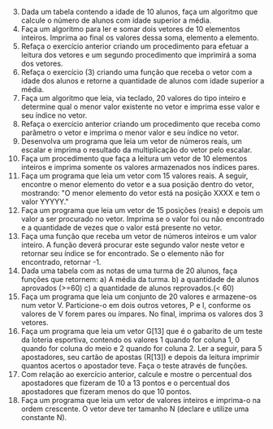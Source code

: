 3. Dada um tabela contendo a idade de 10 alunos,
   faça um algoritmo que calcule o número de alunos
   com idade superior a média.
4. Faça um algoritmo para ler e somar dois vetores
   de 10 elementos inteiros. Imprima ao final os valores
   dessa soma, elemento a elemento.
5. Refaça o exercício anterior criando um
   procedimento para efetuar a leitura dos vetores e um
   segundo procedimento que imprimirá a soma dos
   vetores.
6. Refaça o exercício (3) criando uma função que
   receba o vetor com a idade dos alunos e retorne a
   quantidade de alunos com idade superior a média.
7. Faça um algoritmo que leia, via teclado, 20
   valores do tipo inteiro e determine qual o menor
   valor existente no vetor e imprima esse valor e seu
   índice no vetor.
8. Refaça o exercício anterior criando um
   procedimento que receba como parâmetro o vetor e
   imprima o menor valor e seu índice no vetor.
9. Desenvolva um programa que leia um vetor de números
   reais, um escalar e imprima o resultado da multiplicação do
   vetor pelo escalar.
10. Faça um procedimento que faça a leitura um vetor de 10
    elementos inteiros e imprima somente os valores
    armazenados nos índices pares.
11. Faça um programa que leia um vetor com 15 valores reais.
    A seguir, encontre o menor elemento do vetor e a sua
    posição dentro do vetor, mostrando: "O menor elemento do
    vetor está na posição XXXX e tem o valor YYYYY."
12. Faça um programa que leia um vetor de 15 posições
    (reais) e depois um valor a ser procurado no vetor. Imprima
    se o valor foi ou não encontrado e a quantidade de vezes que
    o valor está presente no vetor.
13. Faça uma função que receba um vetor de números
    inteiros e um valor inteiro. A função deverá procurar este
    segundo valor neste vetor e retornar seu índice se for
    encontrado. Se o elemento não for encontrado, retornar -1.
14. Dada uma tabela com as notas de uma turma de 20
    alunos, faça funções que retornem:
    a) A média da turma.
    b) a quantidade de alunos aprovados (>=60)
    c) a quantidade de alunos reprovados.(< 60)
15. Faça um programa que leia um conjunto de 20 valores e
    armazene-os num vetor V. Particione-o em dois outros
    vetores, P e I, conforme os valores de V forem pares ou
    ímpares. No final, imprima os valores dos 3 vetores.
16. Faça um programa que leia um vetor G[13] que é o
    gabarito de um teste da loteria esportiva, contendo os valores
    1 quando for coluna 1, 0 quando for coluna do meio e 2
    quando for coluna 2.
    Ler a seguir, para 5 apostadores, seu cartão de apostas
    (R[13]) e depois da leitura imprimir quantos acertos o
    apostador teve.
    Faça o teste através de funções.
17. Com relação ao exercício anterior, calcule e mostre o
    percentual dos apostadores que fizeram de 10 a 13 pontos e
    o percentual dos apostadores que fizeram menos do que 10
    pontos.
18. Faça um programa que leia um vetor de valores inteiros e
    imprima-o na ordem crescente. O vetor deve ter tamanho N
    (declare e utilize uma constante N).
